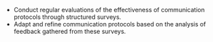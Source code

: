 - Conduct regular evaluations of the effectiveness of communication protocols through structured surveys.
- Adapt and refine communication protocols based on the analysis of feedback gathered from these surveys.